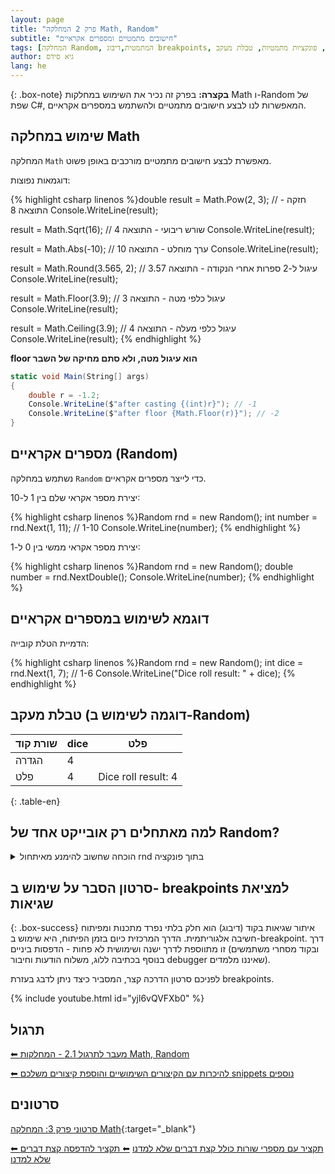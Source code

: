 ```yaml
---
layout: page
title: "פרק 2 המחלקה Math, Random"
subtitle: "חישובים מתמטיים ומספרים אקראיים"
tags: [המחלקה Random, המתמטית,דיבוג breakpoints, הגרלות, פונקציות מתמטיות, טבלת מעקב]
author: גיא סידס
lang: he
---
```

<!-- https://chatgpt.com/c/67f0f869-af10-800e-8479-c8fd3873432c -->

{: .box-note}
**בקצרה:** בפרק זה נכיר את השימוש במחלקות Math ו-Random של שפת C#, המאפשרות לנו לבצע חישובים מתמטיים ולהשתמש במספרים אקראיים.

## שימוש במחלקה Math

המחלקה `Math` מאפשרת לבצע חישובים מתמטיים מורכבים באופן פשוט.

דוגמאות נפוצות:

{% highlight csharp linenos %}double result = Math.Pow(2, 3); // חזקה - התוצאה 8
Console.WriteLine(result);

result = Math.Sqrt(16); // שורש ריבועי - התוצאה 4
Console.WriteLine(result);

result = Math.Abs(-10); // ערך מוחלט - התוצאה 10
Console.WriteLine(result);

result = Math.Round(3.565, 2); // עיגול ל-2 ספרות אחרי הנקודה - התוצאה 3.57
Console.WriteLine(result);

result = Math.Floor(3.9); // עיגול כלפי מטה - התוצאה 3
Console.WriteLine(result);

result = Math.Ceiling(3.9); // עיגול כלפי מעלה - התוצאה 4
Console.WriteLine(result);
{% endhighlight %}

**floor הוא עיגול מטה, ולא סתם מחיקה של השבר**
```csharp
static void Main(String[] args)
{
    double r = -1.2;
    Console.WriteLine($"after casting {(int)r}"); // -1
    Console.WriteLine($"after floor {Math.Floor(r)}"); // -2
}
```

## מספרים אקראיים (Random)

נשתמש במחלקה `Random` כדי לייצר מספרים אקראיים.

יצירת מספר אקראי שלם בין 1 ל-10:

{% highlight csharp linenos %}Random rnd = new Random();
int number = rnd.Next(1, 11); // 1-10
Console.WriteLine(number);
{% endhighlight %}

יצירת מספר אקראי ממשי בין 0 ל-1:

{% highlight csharp linenos %}Random rnd = new Random();
double number = rnd.NextDouble();
Console.WriteLine(number);
{% endhighlight %}

## דוגמא לשימוש במספרים אקראיים

הדמיית הטלת קובייה:

{% highlight csharp linenos %}Random rnd = new Random();
int dice = rnd.Next(1, 7); // 1-6
Console.WriteLine("Dice roll result: " + dice);
{% endhighlight %}

## טבלת מעקב (דוגמה לשימוש ב-Random)

| שורת קוד | dice | פלט                     |
|-----------|------|-------------------------|
| הגדרה    | 4    |                         |
| פלט      | 4    | Dice roll result: 4  |
{: .table-en}

## למה מאתחלים רק אובייקט אחד של Random?

<details markdown="1"><summary>הוכחה שחשוב להימנע מאיתחול rnd בתוך פונקציה</summary>

{: .box-error}
מעטים מודעים לבעיה המוסברת כאן. כדי להסביר אותה **חייבים להכיר מערכים**, ורצוי להכיר עצמים. כדאי להיכנס לכאן בשלב מאוחר יותר של הלמידה. אין לכך השלכות לבגרות (מעטים מכירים את הבעייה ואין כמעט ראנדום בבחינות בגרות). כמובן **שלשימושים מציאותיים זו תובנה מאד חשובה.**

**בקוד שלהלן ממלאים מערך של 1000 שלמים במספרים אקראיים 0 או 1. במצב רנדומלי עלינו לצפות לתוצאה יחסית קרובה ל-500 אם נספור את כמות ה-1 שקיבלנו.** (בין 468–532 ב-95% מהניסויים שנערוך). 

**הדוגמא מצליחה להראות את הפגם באיתחול מרובה, כאשר מריצים אותה בגרסת .net framework 4.7.2. יתכן שבגרסאות שונות אלגוריתם בחירת ה-seed יותר מתקדם ומכשיל את הדוגמא.** על כל פנים העיקרון ברור. המופע (אובייקט) rnd הוא מנוע שכבר מכיל בתוכו שרשרת צפוייה מראש של מספרים אקראיים, והשרשרת תלוייה ב-seed שנקבע בעצמו באופן אקראי. כדי ליצור 1000 מספרים אקראיים לא נכון ליצור 1000 מכונות לוטו. מכונה אחת יכולה להגריל אינסוף מספרים. ברגע שיצרנו 1000 מכונות באותו שבריר שנייה (כפי שמודגם כאן) יתכן שרבות מהמכונות שיצרנו זהות, ואנחנו בעצם מבקשים מ-1000 מכונות יחסית זהות, לשלוף את המספר הראשון שיש להן במצבור. התוצאה במקרים טיפוסיים היא אוסף שאינו לגמרי רנדומלי, ובדוגמא קיצונית זו מקבלים ממש 1000 תוצאות שכולן 0 או כולן 1.

{% highlight csharp linenos %}static int[] arr = new int[1000];
static int current = 0;
static void Main(string[] args)
{
    for (int i = 0; i < 1000; i++)
        Fill(); // מילוי המערך

    int count = 0;
    for (int i = 0; i < 1000; i++)
    {
        if (arr[i] > 0) // 1-ספירת כמות ה
            count++; 
    }
    // .net framework 4.7.2-תוצאה 0 או 1000 ב
    Console.WriteLine(count); 
}
public static void Fill()
{
    // (איתחול שגוי (בתוך הפונקציה
    Random rnd = new Random(); // שגיאה 
    arr[current] = rnd.Next(0, 2); // 0,1 -מילוי המערך ב
    current = current + 1;
}
{% endhighlight %}



</details>

## סרטון הסבר על שימוש ב- breakpoints למציאת שגיאות

{: .box-success}
איתור שגיאות בקוד (דיבוג) הוא חלק בלתי נפרד מתכנות ומפיתוח חשיבה אלגוריתמית. הדרך המרכזית כיום בזמן הפיתוח, היא שימוש ב-breakpoint. דרך זו מתווספת לדרך ישנה ושימושית לא פחות - הדפסות ביניים (ובקוד מסחרי משתמשים בנוסף בכתיבה ללוג, משלוח הודעות וחיבור debugger שאיננו מלמדים).

לפניכם סרטון הדרכה קצר, המסביר כיצד ניתן לדבג בעזרת breakpoints.

{% include youtube.html id="yjl6vQVFXb0" %} 


## תרגול

[⬅ מעבר לתרגול 2.1 - המחלקות Math, Random](/cs/Chapter2Ex2.1)

[⬅ להיכרות עם הקיצורים השימושיים והוספת קיצורים משלכם snippets נוספים](/cs/Chapter1Shortcuts)

<!-- #### התמצאות באתר קמפוס =================
עדיין לא הוקלט -->

## סרטונים
[סרטוני פרק 3: המחלקה Math](https://www.youtube.com/playlist?list=PLw4P_RdfuzShCTd4wgIlDn_Mhum2Pdbai){:target="_blank"}

[⬅ תקציר עם מספרי שורות כולל קצת דברים שלא למדנו](/cs/ChapterSyntaxSummary)
[⬅ תקציר להדפסה קצת דברים שלא למדנו](/cs/ChapterSyntaxSummaryToPrint)